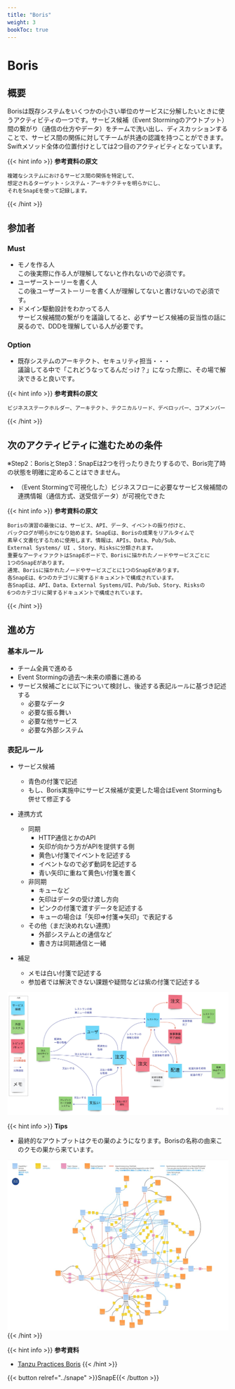 ```yaml
---
title: "Boris"
weight: 3
bookToc: true
---
```


# Boris

## 概要
Borisは既存システムをいくつかの小さい単位のサービスに分解したいときに使うアクティビティの一つです。サービス候補（Event Stormingのアウトプット）間の繋がり（通信の仕方やデータ）をチームで洗い出し、ディスカッションすることで、サービス間の関係に対してチームが共通の認識を持つことができます。Swiftメソッド全体の位置付けとしては2つ目のアクティビティとなっています。 

{{< hint info >}}
**参考資料の原文**
```
複雑なシステムにおけるサービス間の関係を特定して、
想定されるターゲット・システム・アーキテクチャを明らかにし、
それをSnapEを使って記録します。
```
{{< /hint >}}

## 参加者
### Must
- モノを作る人  
  この後実際に作る人が理解してないと作れないので必須です。
- ユーザーストーリーを書く人  
  この後ユーザーストーリーを書く人が理解してないと書けないので必須です。
- ドメイン駆動設計をわかってる人  
  サービス候補間の繋がりを議論してると、必ずサービス候補の妥当性の話に戻るので、DDDを理解している人が必要です。
### Option
- 既存システムのアーキテクト、セキュリティ担当・・・  
  議論してる中で「これどうなってるんだっけ？」になった際に、その場で解決できると良いです。

{{< hint info >}}
**参考資料の原文**
```
ビジネスステークホルダー、アーキテクト、テクニカルリード、デベロッパー、コアメンバー
```
{{< /hint >}}

## 次のアクティビティに進むための条件

※Step2：BorisとStep3：SnapEは2つを行ったりきたりするので、Boris完了時の状態を明確に定めることはできません。
- （Event Stormingで可視化した）ビジネスフローに必要なサービス候補間の連携情報（通信方式、送受信データ）が可視化できた

{{< hint info >}}
**参考資料の原文**
```
Borisの演習の最後には、サービス、API、データ、イベントの振り付けと、
バックログが明らかになり始めます。SnapEは、Borisの成果をリアルタイムで
素早く文書化するために使用します。情報は、APIs、Data、Pub/Sub、
External Systems/ UI 、Story、Risksに分類されます。
重要なアーティファクトはSnapEボードで、Borisに描かれたノードやサービスごとに
1つのSnapEがあります。
通常、Borisに描かれたノードやサービスごとに1つのSnapEがあります。
各SnapEは、6つのカテゴリに関するドキュメントで構成されています。
各SnapEは、API、Data、External Systems/UI、Pub/Sub、Story、Risksの
6つのカテゴリに関するドキュメントで構成されています。
```
{{< /hint >}}

## 進め方
### 基本ルール
- チーム全員で進める
- Event Stormingの過去～未来の順番に進める
- サービス候補ごとに以下について検討し、後述する表記ルールに基づき記述する
  - 必要なデータ
  - 必要な振る舞い
  - 必要な他サービス
  - 必要な外部システム

### 表記ルール
- サービス候補
  - 青色の付箋で記述
  - もし、Boris実施中にサービス候補が変更した場合はEvent Stormingも併せて修正する

- 連携方式
  - 同期
    - HTTP通信とかのAPI
    - 矢印が向かう方がAPIを提供する側
    - 黄色い付箋でイベントを記述する
    - イベントなので必ず動詞を記述する
    - 青い矢印に重ねて黄色い付箋を置く
  - 非同期
    - キューなど
    - 矢印はデータの受け渡し方向
    - ピンクの付箋で渡すデータを記述する
    - キューの場合は「矢印⇒付箋⇒矢印」で表記する
  - その他（まだ決めれない連携）
    - 外部システムとの通信など
    - 書き方は同期通信と一緒

- 補足
  - メモは白い付箋で記述する
  - 参加者では解決できない課題や疑問などは紫の付箋で記述する

![alt](BorisSample.jpg)

{{< hint info >}}
**Tips**
- 最終的なアウトプットはクモの巣のようになります。Borisの名称の由来このクモの巣から来ています。

![alt](OutputImageBoris.jpg)
{{< /hint >}}

{{< hint info >}}
**参考資料**
- [Tanzu Practices Boris](https://tanzu.vmware.com/developer/practices/boris/)
{{< /hint >}}

{{< button relref="../snape" >}}SnapE{{< /button >}}